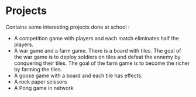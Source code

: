 # Projects
Contains some interesting projects done at school :

- A competition game with players and each match eliminates half the players.
- A war game and a farm game. There is a board with tiles. The goal of the war game is to deploy soldiers on tiles and defeat the ennemy by conquering their tiles. The goal of the farm game is to become the richer by farming the tiles.
- A goose game with a board and each tile has effects.
- A rock paper scissors
- A Pong game in network
